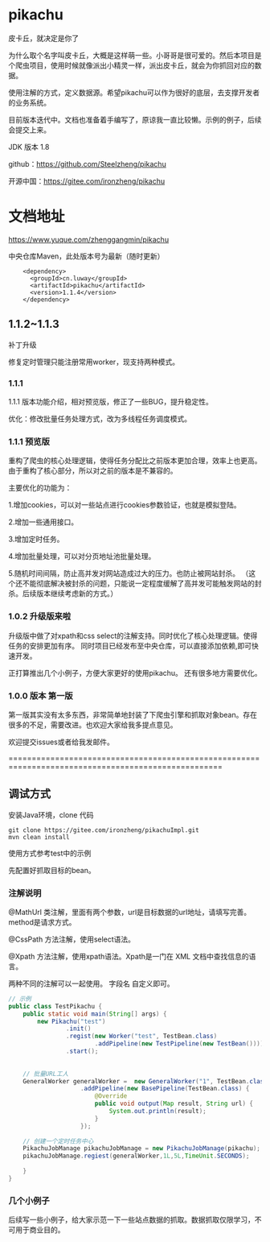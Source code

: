 # pikachu
皮卡丘，就决定是你了

为什么取个名字叫皮卡丘，大概是这样萌一些。小哥哥是很可爱的。然后本项目是个爬虫项目，使用时候就像派出小精灵一样，派出皮卡丘，就会为你抓回对应的数据。

使用注解的方式，定义数据源。希望pikachu可以作为很好的底层，去支撑开发者的业务系统。

目前版本迭代中。文档也准备着手编写了，原谅我一直比较懒。示例的例子，后续会提交上来。

JDK 版本 1.8

github：https://github.com/Steelzheng/pikachu

开源中国：https://gitee.com/ironzheng/pikachu

# 文档地址
https://www.yuque.com/zhenggangmin/pikachu

中央仓库Maven，此处版本号为最新（随时更新）
```$xml
    <dependency>
      <groupId>cn.luway</groupId>
      <artifactId>pikachu</artifactId>
      <version>1.1.4</version>
    </dependency>
```
## 1.1.2~1.1.3

补丁升级

修复定时管理只能注册常用worker，现支持两种模式。


### 1.1.1 
1.1.1 版本功能介绍，相对预览版，修正了一些BUG，提升稳定性。

优化：修改批量任务处理方式，改为多线程任务调度模式。 

### 1.1.1 预览版
重构了爬虫的核心处理逻辑，使得任务分配比之前版本更加合理，效率上也更高。由于重构了核心部分，所以对之前的版本是不兼容的。

主要优化的功能为：

1.增加cookies，可以对一些站点进行cookies参数验证，也就是模拟登陆。

2.增加一些通用接口。

3.增加定时任务。

4.增加批量处理，可以对分页地址池批量处理。

5.随机时间间隔，防止高并发对网站造成过大的压力。也防止被网站封杀。
（这个还不能彻底解决被封杀的问题，只能说一定程度缓解了高并发可能触发网站的封杀。后续版本继续考虑新的方式。）

### 1.0.2 升级版来啦
升级版中做了对xpath和css select的注解支持。同时优化了核心处理逻辑。使得任务的安排更加有序。
同时项目已经发布至中央仓库，可以直接添加依赖,即可快速开发。

正打算推出几个小例子，方便大家更好的使用pikachu。
还有很多地方需要优化。


### 1.0.0 版本 第一版

第一版其实没有太多东西，非常简单地封装了下爬虫引擎和抓取对象bean。存在很多的不足，需要改进。也欢迎大家给我多提点意见。

欢迎提交issues或者给我发邮件。


====================================================================================================
## 调试方式
安装Java环境，clone 代码 
```$xslt
git clone https://gitee.com/ironzheng/pikachuImpl.git
mvn clean install 
```

使用方式参考test中的示例

先配置好抓取目标的bean。

### 注解说明
@MathUrl 类注解，里面有两个参数，url是目标数据的url地址，请填写完善。method是请求方式。

@CssPath 方法注解，使用select语法。 

@Xpath 方法注解，使用xpath语法。Xpath是一门在 XML 文档中查找信息的语言。

两种不同的注解可以一起使用。
字段名 自定义即可。

```java
// 示例
public class TestPikachu {
    public static void main(String[] args) {
        new Pikachu("test")
                .init()
                .regist(new Worker("test", TestBean.class)
                        .addPipeline(new TestPipeline(new TestBean())))
                .start();
        
        
    // 批量URL工人    
    GeneralWorker generalWorker =  new GeneralWorker("1", TestBean.class)
                    .addPipeline(new BasePipeline(TestBean.class) {
                        @Override
                        public void output(Map result, String url) {
                            System.out.println(result);
                        }
                    });
    
    // 创建一个定时任务中心
    PikachuJobManage pikachuJobManage = new PikachuJobManage(pikachu);
    pikachuJobManage.regiest(generalWorker,1L,5L,TimeUnit.SECONDS);
 
    }
}
```

### 几个小例子

后续写一些小例子，给大家示范一下一些站点数据的抓取。数据抓取仅限学习，不可用于商业目的。
